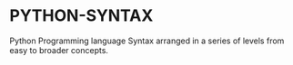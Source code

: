# PYTHON-SYNTAX
Python Programming language Syntax  arranged in a series of levels from easy to broader concepts.

